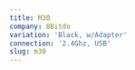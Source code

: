 ```yaml
---
title: M30
company: 8Bitdo
variation: 'Black, w/Adapter'
connection: '2.4Ghz, USB'
slug: m30
---
```

